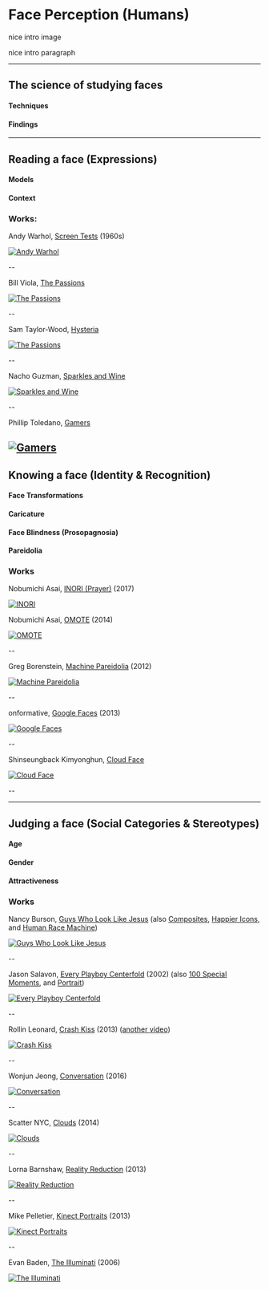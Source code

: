 # Face Perception (Humans)

nice intro image

nice intro paragraph

---

## The science of studying faces

#### Techniques

#### Findings

---

## Reading a face (Expressions)

#### Models

#### Context

### Works:

Andy Warhol, [Screen Tests](https://www.youtube.com/watch?v=hLW_sXv44Uc) (1960s)

[![Andy Warhol](images/warhol-screen-tests.jpg)](https://www.youtube.com/watch?v=hLW_sXv44Uc)

--

Bill Viola, [The Passions](https://www.youtube.com/watch?v=MR9av-I35ME)

[![The Passions](images/viola-passions.png)](https://www.youtube.com/watch?v=MR9av-I35ME)

--

Sam Taylor-Wood, [Hysteria](https://www.youtube.com/watch?v=33PZhpay8gM)

[![The Passions](images/wood-hysteria.png)](https://www.youtube.com/watch?v=33PZhpay8gM)

--

Nacho Guzman, [Sparkles and Wine](https://vimeo.com/63602119)

[![Sparkles and Wine](images/guzman-sparkles.png)](https://vimeo.com/63602119)

--

Phillip Toledano, [Gamers](http://mrtoledano.com/photo/gamers/thumbnails/)

[![Gamers](images/toledano-gamers.jpg)](http://mrtoledano.com/photo/gamers/thumbnails/)
---

## Knowing a face (Identity & Recognition)

#### Face Transformations

#### Caricature

#### Face Blindness (Prosopagnosia)

#### Pareidolia

### Works

Nobumichi Asai, [INORI (Prayer)](https://vimeo.com/210599507) (2017)

[![INORI](images/asai-inori.png)](https://vimeo.com/210599507)

Nobumichi Asai, [OMOTE](https://vimeo.com/210599507) (2014)

[![OMOTE](images/asai-omote.png)](https://vimeo.com/210599507)

--

Greg Borenstein, [Machine Pareidolia](http://urbanhonking.com/ideasfordozens/2012/01/14/machine-pareidolia-hello-little-fella-meets-facetracker/) (2012)

[![Machine Pareidolia](images/borenstein-pareidolia.jpg)](http://urbanhonking.com/ideasfordozens/2012/01/14/machine-pareidolia-hello-little-fella-meets-facetracker/)

--

onformative, [Google Faces](https://onformative.com/work/google-faces?p=lab/googlefaces/) (2013)

[![Google Faces](images/onformative-google-faces.jpg)](https://onformative.com/work/google-faces?p=lab/googlefaces/)

--

Shinseungback Kimyonghun, [Cloud Face](http://ssbkyh.com/works/cloud_face/)

[![Cloud Face](images/ssbkyh-cloudface.gif)](http://ssbkyh.com/works/cloud_face/)

--





---

## Judging a face (Social Categories & Stereotypes)

#### Age

#### Gender

#### Attractiveness

### Works

Nancy Burson, [Guys Who Look Like Jesus](http://nancyburson.com/guys-who-look-like-jesuswomen-who-look-like-mary/)  (also [Composites](http://nancyburson.com/composite-silver-prints/), [Happier Icons](https://www.youtube.com/watch?v=eYtwWuv7gP8), and [Human Race Machine](http://www.humanracemachine.com/))

[![Guys Who Look Like Jesus](images/burson-jesus-guys.jpg)](http://nancyburson.com/guys-who-look-like-jesuswomen-who-look-like-mary/)

--

Jason Salavon, [Every Playboy Centerfold](http://salavon.com/work/EveryPlayboyCenterfoldDecades/) (2002) (also [100 Special Moments](http://salavon.com/work/SpecialMoments/), and [Portrait](http://www.salavon.com/work/Portrait/))

[![Every Playboy Centerfold](images/salavon-playboy.png)](http://salavon.com/work/EveryPlayboyCenterfoldDecades/)

--

Rollin Leonard, [Crash Kiss](http://rollinleonard.com/2016/Crash%20Kiss%20Kate%20Rollin%20animation/) (2013) ([another video](https://vimeo.com/81549999))

[![Crash Kiss](images/leonard-crash-kiss.jpg)](http://rollinleonard.com/2016/Crash%20Kiss%20Kate%20Rollin%20animation/)

--

Wonjun Jeong, [Conversation](https://www.behance.net/gallery/46353479/Conversation) (2016)

[![Conversation](images/jeong-conversations.jpg)](https://www.behance.net/gallery/46353479/Conversation)

--

Scatter NYC, [Clouds](http://scatter.nyc/clouds/) (2014)

[![Clouds](images/scatter-clouds.jpg)](http://scatter.nyc/clouds/)

--

Lorna Barnshaw, [Reality Reduction](https://www.behance.net/gallery/8137337/Reality-Reduction) (2013)

[![Reality Reduction](images/barnshaw-reality.gif)](https://www.behance.net/gallery/8137337/Reality-Reduction)

--

Mike Pelletier, [Kinect Portraits](http://mikepelletier.net/Kinect-Portraits-1) (2013)

[![Kinect Portraits](images/pelletier-kinect.jpg)](http://mikepelletier.net/Kinect-Portraits-1)

--

Evan Baden, [The Illuminati](http://evanbaden.com/the-illuminati-%E2%80%93-200607.html) (2006)

[![The Illuminati](images/baden-illuminati.png)](http://evanbaden.com/the-illuminati-%E2%80%93-200607.html)
